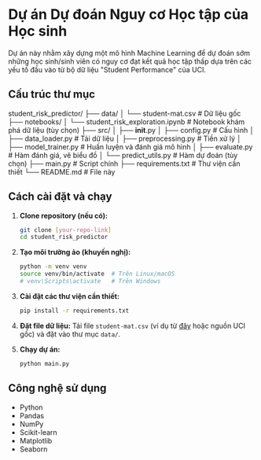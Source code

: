 # Dự án Dự đoán Nguy cơ Học tập của Học sinh

Dự án này nhằm xây dựng một mô hình Machine Learning để dự đoán sớm những học sinh/sinh viên có nguy cơ đạt kết quả học tập thấp dựa trên các yếu tố đầu vào từ bộ dữ liệu "Student Performance" của UCI.

## Cấu trúc thư mục

student_risk_predictor/
├── data/
│   └── student-mat.csv       # Dữ liệu gốc
├── notebooks/
│   └── student_risk_exploration.ipynb # Notebook khám phá dữ liệu (tùy chọn)
├── src/
│   ├── __init__.py
│   ├── config.py             # Cấu hình
│   ├── data_loader.py        # Tải dữ liệu
│   ├── preprocessing.py      # Tiền xử lý
│   ├── model_trainer.py      # Huấn luyện và đánh giá mô hình
│   ├── evaluate.py           # Hàm đánh giá, vẽ biểu đồ
│   └── predict_utils.py      # Hàm dự đoán (tùy chọn)
├── main.py                   # Script chính
├── requirements.txt          # Thư viện cần thiết
└── README.md                 # File này

## Cách cài đặt và chạy

1.  **Clone repository (nếu có):**
    ```bash
    git clone [your-repo-link]
    cd student_risk_predictor
    ```
2.  **Tạo môi trường ảo (khuyến nghị):**
    ```bash
    python -m venv venv
    source venv/bin/activate  # Trên Linux/macOS
    # venv\Scripts\activate   # Trên Windows
    ```
3.  **Cài đặt các thư viện cần thiết:**
    ```bash
    pip install -r requirements.txt
    ```
4.  **Đặt file dữ liệu:**
    Tải file `student-mat.csv` (ví dụ từ [đây](https://raw.githubusercontent.com/dsrscientist/dataset1/master/student-mat.csv) hoặc nguồn UCI gốc) và đặt vào thư mục `data/`.

5.  **Chạy dự án:**
    ```bash
    python main.py
    ```

## Công nghệ sử dụng
- Python
- Pandas
- NumPy
- Scikit-learn
- Matplotlib
- Seaborn